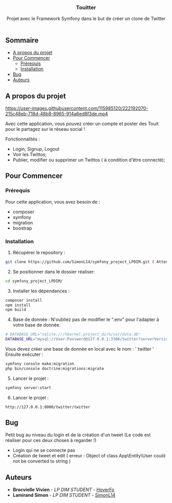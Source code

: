 <br/>
<p align="center">
  <h3 align="center">Touitter</h3>

  <p align="center">
    Projet avec le Framework Symfony dans le but de créer un clone de Twitter
    <br/>
    <br/>
  </p>
</p>

## Sommaire

* [A propos du projet](#a-propos-du-projet)
* [Pour Commencer](#pour-commencer)
  * [Prérequis](#prérequis)
  * [Installation](#installation)
* [Bug](#bug)
* [Auteurs](#auteurs)

## A propos du projet

https://user-images.githubusercontent.com/115985120/222192070-215c48eb-718d-48b8-8965-914a6ed8f3de.mp4


Avec cette application, vous pouvez créer un compte et poster des Touit pour le partagez sur le réseau social !

Fonctionnalités : 
- Login, Signup, Logout
- Voir les Twittos;
- Publier, modifier ou supprimer un Twittos ( à condition d'être connecté);

## Pour Commencer


### Prérequis
Pour cette application, vous avez besoin de :

* composer
* symfony
* migration
* boostrap

### Installation

1. Récupérer le repository :

```sh
git clone https://github.com/SimonL14/symfony_project_LPDIM.git ( Attention de prendre la branch Main et non la master )
```

2. Se positionner dans le dossier réaliser:

```sh
cd symfony_project_LPDIM/
```

3. Installer les dépendances :

```sh
composer install
npm install
npm build
```
4. Base de donnée :
N'oubliez pas de modifier le ".env" pour l'adapter à votre base de donnée.

```sh
# DATABASE_URL="sqlite:///%kernel.project_dir%/var/data.db"
DATABASE_URL="mysql://User:Password@127.0.0.1:3306/twitter?serverVersion=5.7"
```

Vous devez créer une base de donnée en local avec le nom : ' twitter '
Ensuite exécuter : 
```sh
symfony console make:migration
php bin/console doctrine:migrations:migrate
```

5. Lancer le projet : 

```sh
symfony server:start
```

6. Lancer le projet : 

```url
http://127.0.0.1:8000/twitter/twitter
```

## Bug
Petit bug au niveau du login et de la création d'un tweet (Le code est réaliser pour ces deux choses à regarder !)

* Login qui ne se connecte pas 
* Création de tweet et edit ( erreur : Object of class App\Entity\User could not be converted to string )


## Auteurs

* **Brocvielle Vivien** - *LP DIM STUDENT* - [HoverFo](https://github.com/HoverFo)
* **Lamirand Simon** - *LP DIM STUDENT* - [SimonL14](https://github.com/SimonL14) 


